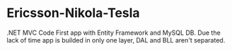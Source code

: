 # Ericsson-Nikola-Tesla
.NET MVC Code First app with Entity Framework and MySQL DB. Due the lack of time app is builded in only one layer, DAL and BLL aren't separated.
